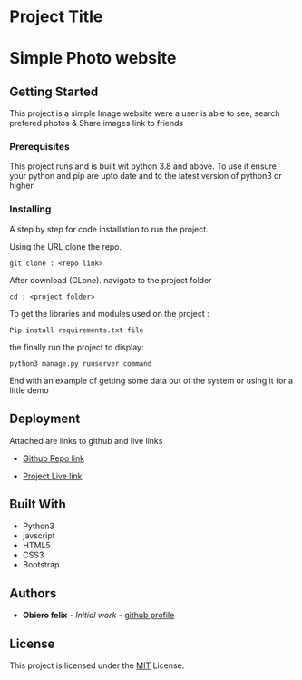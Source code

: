 # Project Title

<h1>Simple Photo website</h1>

## Getting Started

This project is a simple Image website were a user is able to see, search prefered photos & Share images link to friends

### Prerequisites

This project runs and is built wit python 3.8 and above. To use it ensure your python and pip are upto date and to the latest version of python3 or higher. 

### Installing

A step by step for code installation to run the project.

Using the URL clone the repo.  

```
git clone : <repo link>
```

After download (CLone).  navigate to the project folder 
```
cd : <project folder>
```
To get the libraries and modules used on the project : 
```
Pip install requirements.txt file
```

the finally run the project to display:
```
python3 manage.py runserver command
```

End with an example of getting some data out of the system or using it for a little demo


## Deployment

Attached are links to github and live links 
* [Github Repo link](https://github.com/fobiero/imageGallery_Dj_01)


<!-- @TODO: add Live link -->

* [Project Live link](https://github.com/fobiero/imageGallery_Dj_01)


## Built With

* Python3
* javscript
* HTML5
* CSS3
* Bootstrap


## Authors

* **Obiero felix** - *Initial work* - [github profile](https://github.com/fobiero)

## License

This project is licensed under the [MIT]() License.


